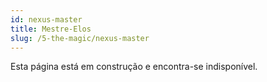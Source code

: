 ```yaml
---
id: nexus-master
title: Mestre-Elos
slug: /5-the-magic/nexus-master
---
```


Esta página está em construção e encontra-se indisponível.
